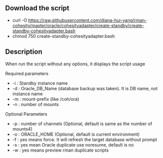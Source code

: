 ## Download the script
- curl -O https://raw.githubusercontent.com/diana-hui-yang/rman-cohesity/master/oracle/cohesityadapter/create-standby/create-standby-cohesityadapter.bash
- chmod 750 create-standby-cohesityadapter.bash

## Description
When run the script without any options, it displays the script usage

Required parameters

- -i : Standby instance name
- -d : Oracle_DB_Name (database backup was taken). It is DB name, not instance name
- -m : mount-prefix (like /coh/ora)
- -n : number of mounts
 
 Optional Parameters
- -p : number of channels (Optional, default is same as the number of mounts4)
- -o : ORACLE_HOME (Optional, default is current environment)
- -f : yes means force. It will refresh the target database without prompt
- -s : yes mean Oracle duplicate use noresume, default is no
- -w : yes means preview rman duplicate scripts
